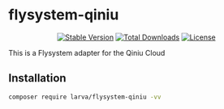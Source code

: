 # flysystem-qiniu

<p align="center">
    <a href="https://packagist.org/packages/larva/flysystem-qiniu"><img src="https://poser.pugx.org/larva/flysystem-qiniu/v/stable" alt="Stable Version"></a>
    <a href="https://packagist.org/packages/larva/flysystem-qiniu"><img src="https://poser.pugx.org/larva/flysystem-qiniu/downloads" alt="Total Downloads"></a>
    <a href="https://packagist.org/packages/larva/flysystem-qiniu"><img src="https://poser.pugx.org/larva/flysystem-qiniu/license" alt="License"></a>
</p>

This is a Flysystem adapter for the Qiniu Cloud


## Installation

```bash
composer require larva/flysystem-qiniu -vv
```
